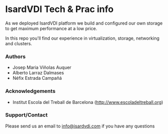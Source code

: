 # Isard**VDI** Tech & Prac info
As we deployed IsardVDI platform we build and configured our own storage to get maximum performance at a low price.

In this repo you'll find our experience in virtualization, storage, networking and clusters.

### Authors
+ Josep Maria Viñolas Auquer
+ Alberto Larraz Dalmases
+ Néfix Estrada Campañá

### Acknowledgements
+ Institut Escola del Treball de Barcelona (http://www.escoladeltreball.org)

### Support/Contact
Please send us an email to info@isardvdi.com if you have any questions 
